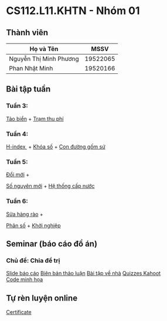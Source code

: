 # CS112.L11.KHTN - Nhóm 01
## Thành viên
| Họ và Tên              | MSSV     |
|------------------------|----------|
| Nguyễn Thị Minh Phương | 19522065 |
| Phan Nhật Minh         | 19520166 |
## Bài tập tuần
### Tuần 3:

<a href="https://github.com/irissphan/CS112.L21.KHTN/blob/main/BaiTap/week03/docs/TaoBien.ipynb">
  Tảo biển</a> + 

<a href="https://github.com/irissphan/CS112.L21.KHTN/blob/main/BaiTap/week03/docs/TramThuPhi.ipynb ">
  Trạm thu phí</a>

### Tuần 4:
<a href="https://github.com/irissphan/CS112.L21.KHTN/blob/main/BaiTapTuan/week04/docs/H_index.ipynb">
  H-index </a> +

<a href="https://github.com/irissphan/CS112.L21.KHTN/blob/main/BaiTapTuan/week04/docs/khoaSo.ipynb">
  Khóa số</a> + 

<a href="https://github.com/irissphan/CS112.L21.KHTN/blob/main/BaiTapTuan/week04/docs/conDuongGomSu.ipynb">
  Con đường gốm sứ</a>

### Tuần 5:
<a href="https://github.com/irissphan/CS112.L21.KHTN/blob/main/BaiTapTuan/week05/docs/doiMoi.ipynb">Đổi mới</a> + 

<a href="https://github.com/irissphan/CS112.L21.KHTN/blob/main/BaiTapTuan/week05/docs/soNguyenMoi.ipynb">
  Số nguyên mới</a> +

<a href="https://github.com/irissphan/CS112.L21.KHTN/blob/main/BaiTapTuan/week05/docs/heThongCapNuoc.ipynb">
  Hệ thống cấp nước</a>

### Tuần 6:

<a href="https://github.com/irissphan/CS112.L21.KHTN/blob/main/BaiTapTuan/week05/docs/heThongCapNuoc.ipynb"> Sửa hàng rào</a> +

<a href="https://github.com/irissphan/CS112.L21.KHTN/blob/main/BaiTapTuan/week05/docs/heThongCapNuoc.ipynb">
  Phân số</a> +

<a href="https://github.com/irissphan/CS112.L21.KHTN/blob/main/BaiTapTuan/week05/docs/heThongCapNuoc.ipynb">
Khởi nghiệp</a>

## Seminar (báo cáo đồ án)
### Chủ đề: Chia để trị
<a href="https://github.com/irissphan/CS112.L21.KHTN/blob/main/%5BSeminar%5D%20Divide-and-Conquer/Slide-b%C3%A1o-c%C3%A1o.pdf">
Slide báo cáo</a>



<a href="https://github.com/irissphan/CS112.L21.KHTN/blob/main/%5BSeminar%5D%20Divide-and-Conquer/Bi%C3%AAn-b%E1%BA%A3n-th%E1%BA%A3o-lu%E1%BA%ADn.pdf">
Biên bản thảo luận</a>



<a href="https://github.com/irissphan/CS112.L21.KHTN/blob/main/%5BSeminar%5D%20Divide-and-Conquer/B%C3%A0i-t%E1%BA%ADp-v%E1%BB%81-nh%C3%A0.pdf">
Bài tập về nhà</a>



<a href="https://github.com/irissphan/CS112.L21.KHTN/blob/main/%5BSeminar%5D%20Divide-and-Conquer/Quizzes-Kahoot.pdf">
Quizzes Kahoot</a>



<a href="https://github.com/irissphan/CS112.L21.KHTN/blob/main/%5BSeminar%5D%20Divide-and-Conquer/Code-minh-h%E1%BB%8Da.ipynb">
Code minh họa</a>

## Tự rèn luyện online

<a href="https://github.com/irissphan/CS112.L21.KHTN/tree/main/TuLuyenOnline">
Certificate</a>